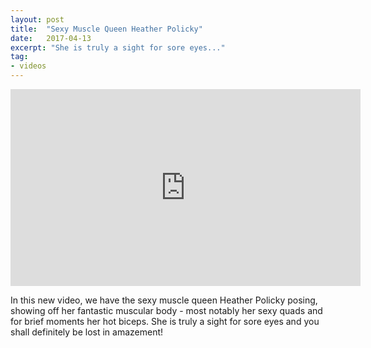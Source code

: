 ```yaml
---
layout: post
title:  "Sexy Muscle Queen Heather Policky"
date:   2017-04-13
excerpt: "She is truly a sight for sore eyes..."
tag:
- videos   
---
```


<iframe width="560" height="315" src="https://www.youtube.com/embed/youHrzXr8AQ" frameborder="0" allowfullscreen></iframe>
     
 In this new video, we have the sexy muscle queen Heather Policky posing, showing off her fantastic muscular body - most notably her sexy quads and for brief moments her hot biceps. She is truly a sight for sore eyes and you shall definitely be lost in amazement!